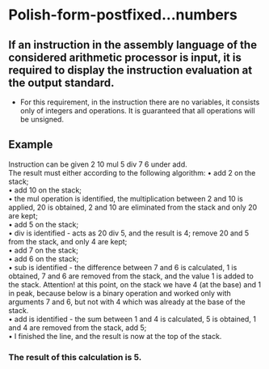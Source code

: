 # Polish-form-postfixed...numbers
## If an instruction in the assembly language of the considered arithmetic processor is input, it is required to display the instruction evaluation at the output standard.  
- For this requirement, in the instruction there are no variables, it consists only of integers and operations. It is guaranteed that all operations will be unsigned.
## Example
Instruction can be given 2 10 mul 5 div 7 6 under add.   
The result must either according to the following algorithm:
• add 2 on the stack;  
• add 10 on the stack;  
• the mul operation is identified, the multiplication between 2 and 10 is applied, 20 is obtained, 2 and 10 are eliminated
from the stack and only 20 are kept;  
• add 5 on the stack;  
• div is identified - acts as 20 div 5, and the result is 4; remove 20 and 5 from the stack,
and only 4 are kept;  
• add 7 on the stack;  
• add 6 on the stack;  
• sub is identified - the difference between 7 and 6 is calculated, 1 is obtained, 7 and 6 are removed from the stack,
and the value 1 is added to the stack. Attention! at this point, on the stack we have 4 (at the base) and 1 in
peak, because below is a binary operation and worked only with arguments 7 and 6, but not with 4
which was already at the base of the stack.  
• add is identified - the sum between 1 and 4 is calculated, 5 is obtained, 1 and 4 are removed from the stack,
add 5;  
• I finished the line, and the result is now at the top of the stack.   
### The result of this calculation is 5.
